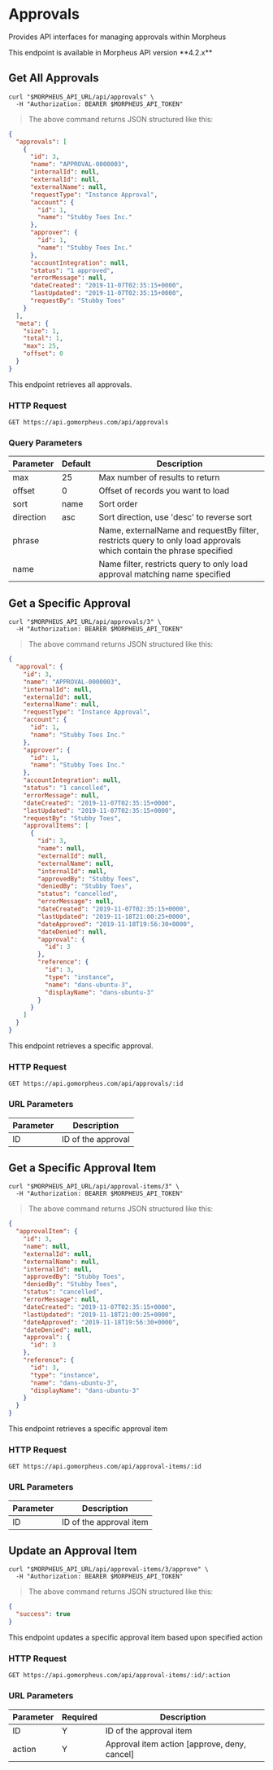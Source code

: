 # Approvals

Provides API interfaces for managing approvals within Morpheus

<aside class="info">
This endpoint is available in Morpheus API version **4.2.x**
</aside>


## Get All Approvals

```shell
curl "$MORPHEUS_API_URL/api/approvals" \
  -H "Authorization: BEARER $MORPHEUS_API_TOKEN"
```

> The above command returns JSON structured like this:

```json
{
  "approvals": [
    {
      "id": 3,
      "name": "APPROVAL-0000003",
      "internalId": null,
      "externalId": null,
      "externalName": null,
      "requestType": "Instance Approval",
      "account": {
        "id": 1,
        "name": "Stubby Toes Inc."
      },
      "approver": {
        "id": 1,
        "name": "Stubby Toes Inc."
      },
      "accountIntegration": null,
      "status": "1 approved",
      "errorMessage": null,
      "dateCreated": "2019-11-07T02:35:15+0000",
      "lastUpdated": "2019-11-07T02:35:15+0000",
      "requestBy": "Stubby Toes"
    }
  ],
  "meta": {
    "size": 1,
    "total": 1,
    "max": 25,
    "offset": 0
  }
}    
```

This endpoint retrieves all approvals.

### HTTP Request

`GET https://api.gomorpheus.com/api/approvals`

### Query Parameters

Parameter | Default | Description
--------- | ------- | -----------
max | 25 | Max number of results to return
offset | 0 | Offset of records you want to load
sort | name | Sort order
direction | asc | Sort direction, use 'desc' to reverse sort
phrase |  | Name, externalName and requestBy filter, restricts query to only load approvals which contain the phrase specified
name |  | Name filter, restricts query to only load approval matching name specified


## Get a Specific Approval

```shell
curl "$MORPHEUS_API_URL/api/approvals/3" \
  -H "Authorization: BEARER $MORPHEUS_API_TOKEN"
```

> The above command returns JSON structured like this:

```json
{
  "approval": {
    "id": 3,
    "name": "APPROVAL-0000003",
    "internalId": null,
    "externalId": null,
    "externalName": null,
    "requestType": "Instance Approval",
    "account": {
      "id": 1,
      "name": "Stubby Toes Inc."
    },
    "approver": {
      "id": 1,
      "name": "Stubby Toes Inc."
    },
    "accountIntegration": null,
    "status": "1 cancelled",
    "errorMessage": null,
    "dateCreated": "2019-11-07T02:35:15+0000",
    "lastUpdated": "2019-11-07T02:35:15+0000",
    "requestBy": "Stubby Toes",
    "approvalItems": [
      {
        "id": 3,
        "name": null,
        "externalId": null,
        "externalName": null,
        "internalId": null,
        "approvedBy": "Stubby Toes",
        "deniedBy": "Stubby Toes",
        "status": "cancelled",
        "errorMessage": null,
        "dateCreated": "2019-11-07T02:35:15+0000",
        "lastUpdated": "2019-11-18T21:00:25+0000",
        "dateApproved": "2019-11-18T19:56:30+0000",
        "dateDenied": null,
        "approval": {
          "id": 3
        },
        "reference": {
          "id": 3,
          "type": "instance",
          "name": "dans-ubuntu-3",
          "displayName": "dans-ubuntu-3"
        }
      }
    ]
  }
}
```

This endpoint retrieves a specific approval.

### HTTP Request

`GET https://api.gomorpheus.com/api/approvals/:id`

### URL Parameters

Parameter | Description
--------- | -----------
ID | ID of the approval


## Get a Specific Approval Item

```shell
curl "$MORPHEUS_API_URL/api/approval-items/3" \
  -H "Authorization: BEARER $MORPHEUS_API_TOKEN"
```

> The above command returns JSON structured like this:

```json
{
  "approvalItem": {
    "id": 3,
    "name": null,
    "externalId": null,
    "externalName": null,
    "internalId": null,
    "approvedBy": "Stubby Toes",
    "deniedBy": "Stubby Toes",
    "status": "cancelled",
    "errorMessage": null,
    "dateCreated": "2019-11-07T02:35:15+0000",
    "lastUpdated": "2019-11-18T21:00:25+0000",
    "dateApproved": "2019-11-18T19:56:30+0000",
    "dateDenied": null,
    "approval": {
      "id": 3
    },
    "reference": {
      "id": 3,
      "type": "instance",
      "name": "dans-ubuntu-3",
      "displayName": "dans-ubuntu-3"
    }
  }
}
```

This endpoint retrieves a specific approval item

### HTTP Request

`GET https://api.gomorpheus.com/api/approval-items/:id`

### URL Parameters

Parameter | Description
--------- | -----------
ID | ID of the approval item


## Update an Approval Item

```shell
curl "$MORPHEUS_API_URL/api/approval-items/3/approve" \
  -H "Authorization: BEARER $MORPHEUS_API_TOKEN"
```

> The above command returns JSON structured like this:

```json
{
  "success": true
}
```

This endpoint updates a specific approval item based upon specified action

### HTTP Request

`GET https://api.gomorpheus.com/api/approval-items/:id/:action`

### URL Parameters

Parameter | Required | Description
--------- | -------- | -----------
ID | Y | ID of the approval item
action | Y | Approval item action [approve, deny, cancel]
